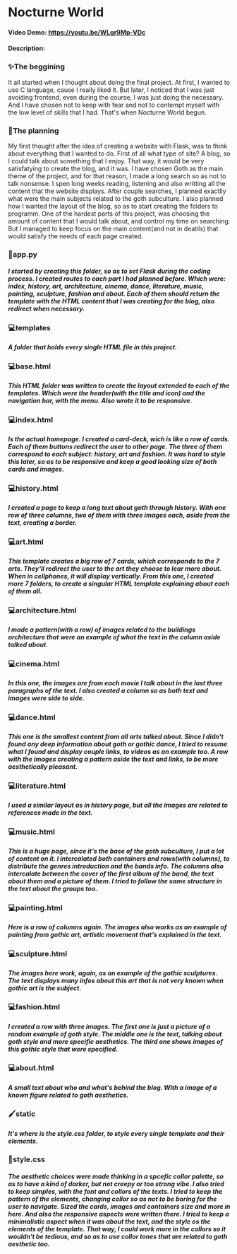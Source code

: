 #    Nocturne World
#### Video Demo:  https://youtu.be/WLgr9Mp-VDc
#### Description:

### ✨The beggining
It all started when I thought about doing the final project. At first, I wanted to use C language, cause I really liked it. But later, I noticed that I was just avoiding frontend, even during the course, I was just doing the necessary. And I have chosen not to keep with fear and not to contempt myself with the low level of skills that I had. That's when Nocturne World begun.

### 📝The planning
My first thought after the idea of creating a website with Flask, was to think about everything that I wanted to do. First of all what type of site? A blog, so I could talk about something that I enjoy. That way, it would be very satisfatying to create the blog, and it was. I have chosen Goth as the main theme of the project, and for that reason, I made a long search so as not to talk nonsense. I spen long weeks reading, listening and also writting all the content that the website displays. After couple searches, I planned exactlly what were the main subjects related to the goth subculture. I also planned how I wanted the layout of the blog, so as to start creating the folders to programm. One of the hardest parts of this project, was choosing the amount of content that I would talk about, and control my time on searching. But I managed to keep focus on the main content(and not in deatils) that would satisfy the needs of each page created.

### 👾app.py
##### I started by creating this folder, so as to set Flask during the coding process. I created routes to each part I had planned before. Which were: index, history, art, architecture, cinema, dance, literature, music, painting, sculpture, fashion and about. Each of them should return the template with the HTML content that I was creating for the blog, also redirect when necessary.

### 💻templates
##### A folder that holds every single HTML file in this project.

### 💻base.html
##### This HTML folder was written to create the layout extended to each of the templates. Which were the header(with the title and icon) and the navigation bar, with the menu. Also wrote it to be responsive.

### 💻index.html
##### Is the actual homepage. I created a card-deck, wich is like a row of cards. Each of them buttons redirect the user to other page. The three of them correspond to each subject: history, art and fashion. It was hard to style this later, so as to be responsive and keep a good looking size of both cards and images.

### 💻history.html
##### I created a page to keep a long text about goth through history. With one row of three columns, two of them with three images each, aside from the text, creating a border.


### 💻art.html
##### This template creates a big row of 7 cards, which corresponds to the 7 arts. They'll redirect the user to the art they choose to lear more about. When in cellphones, it will display vertically. From this one, I created more 7 folders, to create a singular HTML template explaining about each of them all.

### 💻architecture.html
##### I made a pattern(with a row) of images related to the buildings architecture that were an example of what the text in the column aside talked about.

### 💻cinema.html
##### In this one, the images are from each movie I talk about in the last three paragraphs of the text. I also created a column so as both text and images were side to side.

### 💻dance.html
##### This one is the smallest content from all arts talked about. Since I didn't found any deep information about goth or gothic dance, I tried to resume what I found and display couple links, to videos as an example too. A row with the images creating a pattern aside the text and links, to be more aesthetically pleasant.

### 💻literature.html
##### I used a similar layout as in history page, but all the images are related to references made in the text.

### 💻music.html
##### This is a huge page, since it's the base of the goth subculture, I put a lot of content on it. I intercalated both containers and rows(with columns), to distribute the genres introduction and the bands info. The columns also intercalate between the cover of the first album of the band, the text about them and a picture of them. I tried to follow the same structure in the text about the groups too.

### 💻painting.html
##### Here is a row of columns again. The images also works as an example of painting from gothic art, artistic movement that's explained in the text.

### 💻sculpture.html
##### The images here work, again, as an example of the gothic sculptures. The text displays many infos about this art that is not very known when gothic art is the subject.


### 💻fashion.html
##### I created a row with three images. The first one is just a picture of a random example of goth style. The middle one is the text, talking about goth style and more specific aesthetics. The third one shows images of this gothic style that were specified.

### 💻about.html
##### A small text about who and what's behind the blog. With a image of a known figure related to goth aesthetics.

### 🖌static
##### It's where is the style.css folder, to style every single template and their elements.

### 🎨style.css
##### The aesthetic choices were made thinking in a spcefic collor palette, so as to have a kind of darker, but not creepy or too strong vibe. I also tried to keep simples, with the font and collors of the texts. I tried to keep the pattern of the elements, changing collor so as not to be boring for the user to navigate. Sized the cards, images and containers size and more in here. And also the responsive aspects were written there. I tried to keep a minimalistic aspect when it was about the text, and the style os the elements of the template. That way, I could work more in the collors so it wouldn't be tedious, and so as to use collor tones that are related to goth aesthetic too.
